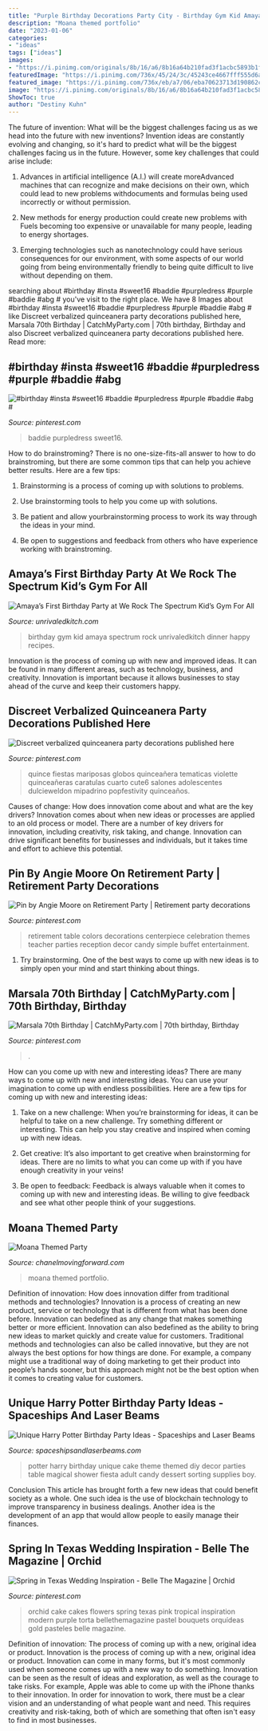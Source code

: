 ```yaml
---
title: "Purple Birthday Decorations Party City - Birthday Gym Kid Amaya Spectrum Rock Unrivaledkitch Dinner Happy Recipes"
description: "Moana themed portfolio"
date: "2023-01-06"
categories:
- "ideas"
tags: ["ideas"]
images:
- "https://i.pinimg.com/originals/8b/16/a6/8b16a64b210fad3f1acbc5893b1f89ec.jpg"
featuredImage: "https://i.pinimg.com/736x/45/24/3c/45243ce4667fff555d6ab073ef73020e--retirement-party-themes-retirement-celebration.jpg"
featured_image: "https://i.pinimg.com/736x/eb/a7/06/eba70623713d190862cd53eaa36cbbb8.jpg"
image: "https://i.pinimg.com/originals/8b/16/a6/8b16a64b210fad3f1acbc5893b1f89ec.jpg"
ShowToc: true
author: "Destiny Kuhn"
---
```



The future of invention: What will be the biggest challenges facing us as we head into the future with new inventions?
Invention ideas are constantly evolving and changing, so it's hard to predict what will be the biggest challenges facing us in the future. However, some key challenges that could arise include:
1. Advances in artificial intelligence (A.I.) will create moreAdvanced machines that can recognize and make decisions on their own, which could lead to new problems withdocuments and formulas being used incorrectly or without permission.

2. New methods for energy production could create new problems with Fuels becoming too expensive or unavailable for many people, leading to energy shortages.

3. Emerging technologies such as nanotechnology could have serious consequences for our environment, with some aspects of our world going from being environmentally friendly to being quite difficult to live without depending on them.

	

		
searching about #birthday #insta #sweet16 #baddie #purpledress #purple #baddie #abg # you've visit to the right place. We have 8 Images about #birthday #insta #sweet16 #baddie #purpledress #purple #baddie #abg # like Discreet verbalized quinceanera party decorations published here, Marsala 70th Birthday | CatchMyParty.com | 70th birthday, Birthday and also Discreet verbalized quinceanera party decorations published here. Read more:
		
    
## #birthday #insta #sweet16 #baddie #purpledress #purple #baddie #abg #

<img loading=lazy src="https://i.pinimg.com/736x/87/3b/81/873b81afece66221f82b41c50ccc6e1a.jpg" onerror="this.onerror=null;this.src='https://tse3.mm.bing.net/th?id=OIP.B6D7njCPIMVchmj10hzQvgHaJ3&amp;pid=15.1';" alt="#birthday #insta #sweet16 #baddie #purpledress #purple #baddie #abg #">

_Source: pinterest.com_

>baddie purpledress sweet16. 

	

How to do brainstroming?
There is no one-size-fits-all answer to how to do brainstroming, but there are some common tips that can help you achieve better results. Here are a few tips:
1. Brainstorming is a process of coming up with solutions to problems.

2. Use brainstorming tools to help you come up with solutions.

3. Be patient and allow yourbrainstorming process to work its way through the ideas in your mind.

4. Be open to suggestions and feedback from others who have experience working with brainstroming.

    
## Amaya’s First Birthday Party At We Rock The Spectrum Kid’s Gym For All

<img loading=lazy src="https://www.unrivaledkitch.com/wp-content/uploads/2014/09/001-768x1024.jpg" onerror="this.onerror=null;this.src='https://tse1.mm.bing.net/th?id=OIP.jRAVVgscEubHgr1VmKfoywHaJ4&amp;pid=15.1';" alt="Amaya’s First Birthday Party at We Rock The Spectrum Kid’s Gym For All">

_Source: unrivaledkitch.com_

>birthday gym kid amaya spectrum rock unrivaledkitch dinner happy recipes. 

	

Innovation is the process of coming up with new and improved ideas. It can be found in many different areas, such as technology, business, and creativity. Innovation is important because it allows businesses to stay ahead of the curve and keep their customers happy.

    
## Discreet Verbalized Quinceanera Party Decorations Published Here

<img loading=lazy src="https://i.pinimg.com/736x/69/f8/4d/69f84d4e4e54ece73135054351894da5.jpg" onerror="this.onerror=null;this.src='https://tse3.mm.bing.net/th?id=OIP.gzJCDFoPBjgAum_ChQnQ0AHaLH&amp;pid=15.1';" alt="Discreet verbalized quinceanera party decorations published here">

_Source: pinterest.com_

>quince fiestas mariposas globos quinceañera tematicas violette quinceañeras caratulas cuarto cute6 salones adolescentes dulcieweldon mipadrino popfestivity quinceaños. 

	

Causes of change: How does innovation come about and what are the key drivers?
Innovation comes about when new ideas or processes are applied to an old process or model. There are a number of key drivers for innovation, including creativity, risk taking, and change. Innovation can drive significant benefits for businesses and individuals, but it takes time and effort to achieve this potential.

    
## Pin By Angie Moore On Retirement Party | Retirement Party Decorations

<img loading=lazy src="https://i.pinimg.com/736x/45/24/3c/45243ce4667fff555d6ab073ef73020e--retirement-party-themes-retirement-celebration.jpg" onerror="this.onerror=null;this.src='https://tse2.mm.bing.net/th?id=OIP.nLEV5njj9z3qjWOqr8lifgHaJ3&amp;pid=15.1';" alt="Pin by Angie Moore on Retirement Party | Retirement party decorations">

_Source: pinterest.com_

>retirement table colors decorations centerpiece celebration themes teacher parties reception decor candy simple buffet entertainment. 

	

1. Try brainstorming. One of the best ways to come up with new ideas is to simply open your mind and start thinking about things.

    
## Marsala 70th Birthday | CatchMyParty.com | 70th Birthday, Birthday

<img loading=lazy src="https://i.pinimg.com/736x/eb/a7/06/eba70623713d190862cd53eaa36cbbb8.jpg" onerror="this.onerror=null;this.src='https://tse1.mm.bing.net/th?id=OIP.S_y2sx-HYTdtqDqc4Tzc8gHaE8&amp;pid=15.1';" alt="Marsala 70th Birthday | CatchMyParty.com | 70th birthday, Birthday">

_Source: pinterest.com_

>. 

	

How can you come up with new and interesting ideas?
There are many ways to come up with new and interesting ideas. You can use your imagination to come up with endless possibilities. Here are a few tips for coming up with new and interesting ideas:
1. Take on a new challenge: When you’re brainstorming for ideas, it can be helpful to take on a new challenge. Try something different or interesting. This can help you stay creative and inspired when coming up with new ideas.

2. Get creative: It’s also important to get creative when brainstorming for ideas. There are no limits to what you can come up with if you have enough creativity in your veins!

3. Be open to feedback: Feedback is always valuable when it comes to coming up with new and interesting ideas. Be willing to give feedback and see what other people think of your suggestions.

    
## Moana Themed Party

<img loading=lazy src="https://chanelmovingforward.com/wp-content/uploads/2017/05/wsi-imageoptim-moana-punch.jpg" onerror="this.onerror=null;this.src='https://tse3.mm.bing.net/th?id=OIP.c5P2UzIsIUlQCOIQ45LwxQHaLL&amp;pid=15.1';" alt="Moana Themed Party">

_Source: chanelmovingforward.com_

>moana themed portfolio. 

	

Definition of innovation: How does innovation differ from traditional methods and technologies?
Innovation is a process of creating an new product, service or technology that is different from what has been done before. Innovation can bedefined as any change that makes something better or more efficient. Innovation can also bedefined as the ability to bring new ideas to market quickly and create value for customers. 
Traditional methods and technologies can also be called innovative, but they are not always the best options for how things are done. For example, a company might use a traditional way of doing marketing to get their product into people’s hands sooner, but this approach might not be the best option when it comes to creating value for customers.

    
## Unique Harry Potter Birthday Party Ideas - Spaceships And Laser Beams

<img loading=lazy src="https://spaceshipsandlaserbeams.com/wp-content/uploads/2015/09/unique-harry-potter-birthday-party-ideas.jpg" onerror="this.onerror=null;this.src='https://tse3.mm.bing.net/th?id=OIP.UPIsSiYbKBxmbQihUKJMWAHaLH&amp;pid=15.1';" alt="Unique Harry Potter Birthday Party Ideas - Spaceships and Laser Beams">

_Source: spaceshipsandlaserbeams.com_

>potter harry birthday unique cake theme themed diy decor parties table magical shower fiesta adult candy dessert sorting supplies boy. 

	

Conclusion
This article has brought forth a few new ideas that could benefit society as a whole. One such idea is the use of blockchain technology to improve transparency in business dealings. Another idea is the development of an app that would allow people to easily manage their finances.

    
## Spring In Texas Wedding Inspiration - Belle The Magazine | Orchid

<img loading=lazy src="https://i.pinimg.com/originals/8b/16/a6/8b16a64b210fad3f1acbc5893b1f89ec.jpg" onerror="this.onerror=null;this.src='https://tse3.mm.bing.net/th?id=OIP.uWCaPTN-ZftJgxLi_k8UJwHaMU&amp;pid=15.1';" alt="Spring in Texas Wedding Inspiration - Belle The Magazine | Orchid">

_Source: pinterest.com_

>orchid cake cakes flowers spring texas pink tropical inspiration modern purple torta bellethemagazine pastel bouquets orquídeas gold pasteles belle magazine. 

	

Definition of innovation: The process of coming up with a new, original idea or product.
Innovation is the process of coming up with a new, original idea or product. Innovation can come in many forms, but it's most commonly used when someone comes up with a new way to do something. Innovation can be seen as the result of ideas and exploration, as well as the courage to take risks. For example, Apple was able to come up with the iPhone thanks to their innovation. In order for innovation to work, there must be a clear vision and an understanding of what people want and need. This requires creativity and risk-taking, both of which are something that often isn't easy to find in most businesses.

